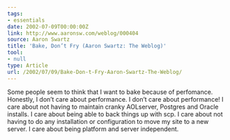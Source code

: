 ```yaml
---
tags:
- essentials
date: 2002-07-09T00:00:00Z
link: http://www.aaronsw.com/weblog/000404
source: Aaron Swartz
title: 'Bake, Don’t Fry (Aaron Swartz: The Weblog)'
tool:
- null
type: Article
url: /2002/07/09/Bake-Don-t-Fry-Aaron-Swartz-The-Weblog/
---
```


Some people seem to think that I want to bake because of perfomance. Honestly, I don’t care about performance. I don’t care about performance! I care about not having to maintain cranky AOLserver, Postgres and Oracle installs. I care about being able to back things up with scp. I care about not having to do any installation or configuration to move my site to a new server. I care about being platform and server independent.





